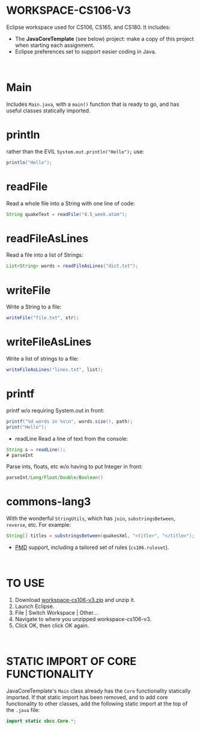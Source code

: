 # WORKSPACE-CS106-V3

Eclipse workspace used for CS106, CS165, and CS180.  It includes:
*  The **JavaCoreTemplate** (see below) project:  make a copy of this project when starting each assignment.
*  Eclipse preferences set to support easier coding in Java.

&nbsp;

# Main

Includes `Main.java`, with a `main()` function that is ready to go, and has useful classes statically imported.

# println
 rather than the EVIL `System.out.println("Hello");` use:
```java
println("Hello");
```

# readFile
Read a whole file into a String with one line of code:
```java
String quakeText = readFile("4.5_week.atom");
```
# readFileAsLines
Read a file into a list of Strings:
```java
List<String> words = readFileAsLines("dict.txt");
```
# writeFile
Write a String to a file:
```java
writeFile("file.txt", str);
```
# writeFileAsLines
Write a list of strings to a file:
```java
writeFileAsLines("lines.txt", list);
```
# printf
printf w/o requiring System.out in front:
```java
printf("%d words in %s\n", words.size(), path);
print("Hello");
```
* readLine
Read a line of text from the console:
```java
String s = readLine();
# parseInt
```
Parse ints, floats, etc w/o having to put Integer in front:
```java
parseInt/Long/Float/Double/Boolean()
```

# commons-lang3
With the wonderful `StringUtils`, which has `join`, `substringsBetween`, `reverse`, etc.  For example:
```java
String[] titles = substringsBetween(quakesXml, "<title>", "</title>");
```

* [PMD](https://pmd.github.io/) support, including a tailored set of rules (`cs106.ruleset`).

&nbsp;
# TO USE
1.  Download [workspace-cs106-v3.zip](https://github.com/ProfessorStrenn/workspace-cs106-v3/releases/download/v3.4/workspace-cs106-v3.zip) and unzip it.
2.  Launch Eclipse.
3.  File | Switch Workspace | Other...
4.  Navigate to where you unzipped workspace-cs106-v3.
5.  Click OK, then click OK again.

&nbsp;
# STATIC IMPORT OF CORE FUNCTIONALITY
JavaCoreTemplate's `Main` class already has the `Core` functionality statically imported.  If that static import has been removed, and to add core functionality to other classes, add the following static import at the top of the `.java` file:
```java
import static sbcc.Core.*;
```
